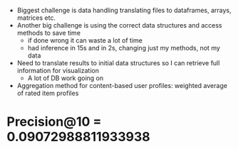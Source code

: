 - Biggest challenge is data handling translating files to dataframes, arrays, matrices etc.
- Another big challenge is using the correct data structures and access methods to save time
    - if done wrong it can waste a lot of time
    - had inference in 15s and in 2s, changing just my methods, not my data
- Need to translate results to initial data structures so I can retrieve full information for visualization
    - A lot of DB work going on
- Aggregation method for content-based user profiles: weighted average of rated item profiles


# Precision@10 = 0.09072988811933938
